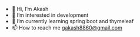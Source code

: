 - 👋 Hi, I’m Akash
- 👀 I’m interested in development
- 🌱 I’m currently learning spring boot and thymeleaf
- 📫 How to reach me gakash8860@gmail.com

<!---
gakash8860/gakash8860 is a ✨ special ✨ repository because its `README.md` (this file) appears on your GitHub profile.
You can click the Preview link to take a look at your changes.
--->
